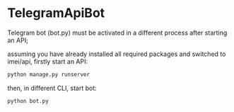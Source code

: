# TelegramApiBot

Telegram bot (bot.py) must be activated in a different process after starting an API;

assuming you have already installed all required packages and switched to imei/api, firstly
start an API:
```bash
python manage.py runserver
```

then, in different CLI, start bot:
```bash
python bot.py
```
